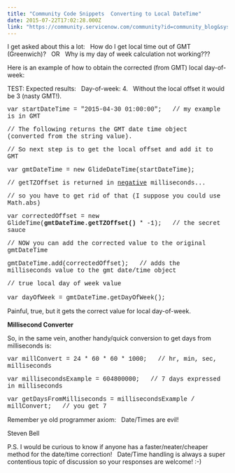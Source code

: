 ```yaml
---
title: "Community Code Snippets  Converting to Local DateTime"
date: 2015-07-22T17:02:28.000Z
link: "https://community.servicenow.com/community?id=community_blog&sys_id=9ecd62e9dbd0dbc01dcaf3231f9619bb"
---
```

<p>I get asked about this a lot:   How do I get local time out of GMT (Greenwich)?   OR   Why is my day of week calculation not working???</p><p></p><p>Here is an example of how to obtain the corrected (from GMT) local day-of-week:</p><p></p><p>TEST: Expected results:   Day-of-week: 4.   Without the local offset it would be 3 (nasty GMT!).</p><p></p><p><span style="font-family: 'courier new', courier;">var startDateTime = "2015-04-30 01:00:00";   // my example is in GMT</span></p><p></p><p><span style="font-family: 'courier new', courier;">// The following returns the GMT date time object (converted from the string value).   </span></p><p><span style="font-family: 'courier new', courier;">// So next step is to get the local offset and add it to GMT</span></p><p><span style="font-family: 'courier new', courier;">var gmtDateTime = new GlideDateTime(startDateTime);   </span></p><p></p><p><span style="font-family: 'courier new', courier;">// getTZOffset is returned in <span style="text-decoration: underline;">negative</span> milliseconds...</span></p><p><span style="font-family: 'courier new', courier;">// so you have to get rid of that (I suppose you could use Math.abs)</span></p><p><span style="font-family: 'courier new', courier;">var correctedOffset = new GlideTime(<strong>gmtDateTime.getTZOffset()</strong> * -1);   // the secret sauce</span></p><p></p><p><span style="font-family: 'courier new', courier;">// NOW you can add the corrected value to the original gmtDateTime</span></p><p><span style="font-family: 'courier new', courier;">gmtDateTime.add(correctedOffset);   // adds the milliseconds value to the gmt date/time object</span></p><p></p><p><span style="font-family: 'courier new', courier;">// true local day of week value</span></p><p><span style="font-family: 'courier new', courier;">var dayOfWeek = gmtDateTime.getDayOfWeek();</span>   </p><p></p><p>Painful, true, but it gets the correct value for local day-of-week. </p><p></p><p><strong>Millisecond Converter</strong></p><p></p><p>So, in the same vein, another handy/quick conversion to get days from milliseconds is:</p><p></p><p><span style="font-family: 'courier new', courier;">var millConvert = 24 * 60 * 60 * 1000;   // hr, min, sec, milliseconds</span></p><p><span style="font-family: 'courier new', courier;">var millisecondsExample = 604800000;   // 7 days expressed in milliseconds</span></p><p><span style="font-family: 'courier new', courier;">var getDaysFromMilliseconds = millisecondsExample / millConvert;   // you get 7</span></p><p></p><p>Remember ye old programmer axiom:   Date/Times are evil!</p><p></p><p>Steven Bell</p><p></p><p>P.S. I would be curious to know if anyone has a faster/neater/cheaper method for the date/time correction!   Date/Time handling is always a super contentious topic of discussion so your responses are welcome! :-)</p>